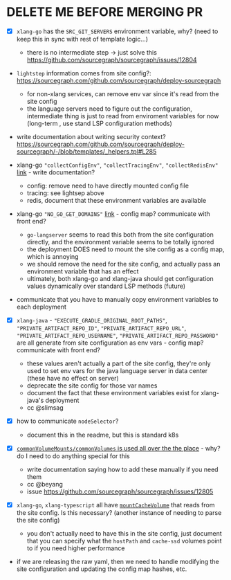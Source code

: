 # DELETE ME BEFORE MERGING PR

- [x] `xlang-go` has the `SRC_GIT_SERVERS` environment variable, why? (need to keep this in sync with rest of template logic...)

  - there is no intermediate step -> just solve this https://github.com/sourcegraph/sourcegraph/issues/12804

* `lightstep` information comes from site config?: https://sourcegraph.com/github.com/sourcegraph/deploy-sourcegraph

  - for non-xlang services, can remove env var since it's read from the site config
  - the language servers need to figure out the configuration, intermediate thing is just to read from enviroment variables for now (long-term , use stand LSP configuration methods)

* write documentation about writing security context? https://sourcegraph.com/github.com/sourcegraph/deploy-sourcegraph/-/blob/templates/_helpers.tpl#L285

* xlang-go `"collectConfigEnv"`, `"collectTracingEnv"`, `"collectRedisEnv"` [link](https://sourcegraph.com/github.com/sourcegraph/deploy-sourcegraph/-/blob/templates/xlang/go/xlang-go.Deployment.yaml#L6-8) - write documentation?

  - config: remove need to have directly mounted config file
  - tracing: see lightsep above
  - redis, document that these environment variables are available

* xlang-go `"NO_GO_GET_DOMAINS"` [link](https://sourcegraph.com/github.com/sourcegraph/deploy-sourcegraph/-/blob/templates/xlang/go/xlang-go.Deployment.yaml#L9) - config map? communicate with front end?

  - `go-langserver` seems to read this both from the site configuration directly, and the environment variable seems to be totally ignored
  - the deployment DOES need to mount the site config as a config map, which is annoying
  - we should remove the need for the site config, and actually pass an environment variable that has an effect
  - ultimately, both xlang-go and xlang-java should get configuration values dynamically over standard LSP methods (future)

* communicate that you have to manually copy environment variables to each deployment

* [x] `xlang-java` - `"EXECUTE_GRADLE_ORIGINAL_ROOT_PATHS"`, `"PRIVATE_ARTIFACT_REPO_ID"`, `"PRIVATE_ARTIFACT_REPO_URL"`, `"PRIVATE_ARTIFACT_REPO_USERNAME"`, `"PRIVATE_ARTIFACT_REPO_PASSWORD"` are all generate from site configuration as env vars - config map? communicate with front end?

  - these values aren't actually a part of the site config, they're only used to set env vars
    for the java language server in data center (these have no effect on server)
  - deprecate the site config for those var names
  - document the fact that these environment variables exist for xlang-java's deployment
  - cc @slimsag

* [x] how to communicate `nodeSelector`?
  - document this in the readme, but this is standard k8s

- [x] [`commonVolumeMounts/commonVolumes` is used all over the the place](https://sourcegraph.com/search?q=repo:%5Egithub%5C.com/sourcegraph/deploy-sourcegraph%24+commonVolumeMounts%7CcommonVolume) - why? do I need to do anything special for this

  - write documentation saying how to add these manually if you need them
  - cc @beyang
  - issue https://github.com/sourcegraph/sourcegraph/issues/12805

- [x] `xlang-go`, `xlang-typescript` all have [`mountCacheVolume`](https://sourcegraph.com/search?q=repo:%5Egithub%5C.com/sourcegraph/deploy-sourcegraph%24+mountCacheVolume) that reads from the site config. Is this necessary? (another instance of needing to parse the site config)

  - you don't actually need to have this in the site config, just document that you can specify what the `hostPath` and `cache-ssd` volumes point to if you need higher performance

- if we are releasing the raw yaml, then we need to handle modifying the site configuration and updating the config map hashes, etc.

